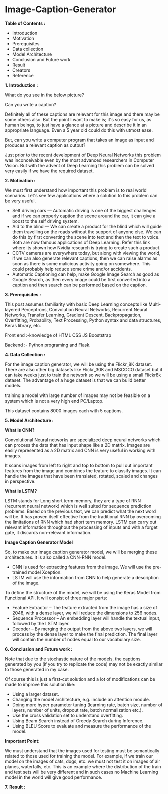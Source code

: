 # **Image-Caption-Generator**

**Table of Contents :**

- Introduction
- Motivation
- Prerequisites
- Data collection
- Model Architecture
- Conclusion and Future work
- Result
- Creators
- Reference

**1. Introduction :**

What do you see in the below picture?

Can you write a caption?



Definitely all of these captions are relevant for this image and there may be some others also. But the point I want to make is; it&#39;s so easy for us, as human beings, to just have a glance at a picture and describe it in an appropriate language. Even a 5 year old could do this with utmost ease.

But, can you write a computer program that takes an image as input and produces a relevant caption as output?



Just prior to the recent development of Deep Neural Networks this problem was inconceivable even by the most advanced researchers in Computer Vision. But with the advent of Deep Learning this problem can be solved very easily if we have the required dataset.

**2. Motivation :**

We must first understand how important this problem is to real world scenarios. Let&#39;s see few applications where a solution to this problem can be very useful.

- Self driving cars — Automatic driving is one of the biggest challenges and if we can properly caption the scene around the car, it can give a boost to the self driving system.
- Aid to the blind — We can create a product for the blind which will guide them travelling on the roads without the support of anyone else. We can do this by first converting the scene into text and then the text to voice. Both are now famous applications of Deep Learning. Refer this link where its shown how Nvidia research is trying to create such a product.
- CCTV cameras are everywhere today, but along with viewing the world, if we can also generate relevant captions, then we can raise alarms as soon as there is some malicious activity going on somewhere. This could probably help reduce some crime and/or accidents.
- Automatic Captioning can help, make Google Image Search as good as Google Search, as then every image could be first converted into a caption and then search can be performed based on the caption.

**3. Prerequisites :**

This post assumes familiarity with basic Deep Learning concepts like Multi-layered Perceptrons, Convolution Neural Networks, Recurrent Neural Networks, Transfer Learning, Gradient Descent, Backpropagation, Overfitting, Probability, Text Processing, Python syntax and data structures, Keras library, etc.

Front end :-knowledge of HTML CSS JS Booststrap

Backend :- Python programing and Flask.

**4. Data Collection :**

For the image caption generator, we will be using the Flickr\_8K dataset. There are also other big datasets like Flickr\_30K and MSCOCO dataset but it can take weeks just to train the network so we will be using a small Flickr8k dataset. The advantage of a huge dataset is that we can build better models.



training a model with large number of images may not be feasible on a system which is not a very high end PC/Laptop.

This dataset contains 8000 images each with 5 captions.

**5. Model Architecture :**

**What is CNN?**

Convolutional Neural networks are specialized deep neural networks which can process the data that has input shape like a 2D matrix. Images are easily represented as a 2D matrix and CNN is very useful in working with images.



It scans images from left to right and top to bottom to pull out important features from the image and combines the feature to classify images. It can handle the images that have been translated, rotated, scaled and changes in perspective.

**What is LSTM?**

LSTM stands for Long short term memory, they are a type of RNN (recurrent neural network) which is well suited for sequence prediction problems. Based on the previous text, we can predict what the next word will be. It has proven itself effective from the traditional RNN by overcoming the limitations of RNN which had short term memory. LSTM can carry out relevant information throughout the processing of inputs and with a forget gate, it discards non-relevant information.



**Image Caption Generator Model**

So, to make our image caption generator model, we will be merging these architectures. It is also called a CNN-RNN model.

- CNN is used for extracting features from the image. We will use the pre-trained model Xception.
- LSTM will use the information from CNN to help generate a description of the image.



To define the structure of the model, we will be using the Keras Model from Functional API. It will consist of three major parts:

- Feature Extractor – The feature extracted from the image has a size of 2048, with a dense layer, we will reduce the dimensions to 256 nodes.
- Sequence Processor – An embedding layer will handle the textual input, followed by the LSTM layer.
- Decoder – By merging the output from the above two layers, we will process by the dense layer to make the final prediction. The final layer will contain the number of nodes equal to our vocabulary size.



**6. Conclusion and Future work :**

Note that due to the stochastic nature of the models, the captions generated by you (if you try to replicate the code) may not be exactly similar to those generated in my case.

Of course this is just a first-cut solution and a lot of modifications can be made to improve this solution like:

- Using a larger dataset.
- Changing the model architecture, e.g. include an attention module.
- Doing more hyper parameter tuning (learning rate, batch size, number of layers, number of units, dropout rate, batch normalization etc.).
- Use the cross validation set to understand overfitting.
- Using Beam Search instead of Greedy Search during Inference.
- Using BLEU Score to evaluate and measure the performance of the model.

**Important Point:**

We must understand that the images used for testing must be semantically related to those used for training the model. For example, if we train our model on the images of cats, dogs, etc. we must not test it on images of air planes, waterfalls, etc. This is an example where the distribution of the train and test sets will be very different and in such cases no Machine Learning model in the world will give good performance.

**7. Result :**

